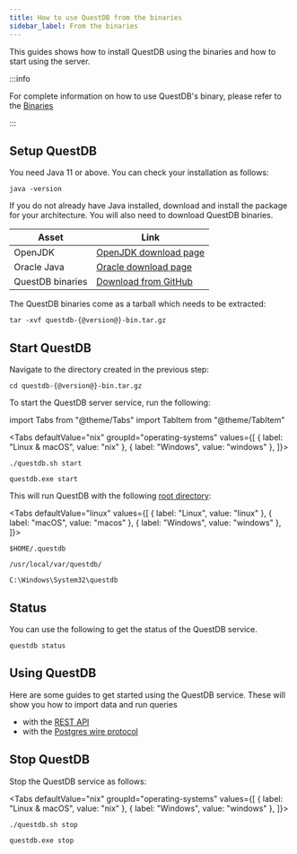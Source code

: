 ```yaml
---
title: How to use QuestDB from the binaries
sidebar_label: From the binaries
---
```


This guides shows how to install QuestDB using the binaries and how to start
using the server.

:::info

For complete information on how to use QuestDB's binary, please refer to the
[Binaries](packages/binaries.md)

:::

## Setup QuestDB

You need Java 11 or above. You can check your installation as follows:

```shell
java -version
```

If you do not already have Java installed, download and install the package for
your architecture. You will also need to download QuestDB binaries.

| Asset            | Link                                                                                                      |
| ---------------- | --------------------------------------------------------------------------------------------------------- |
| OpenJDK          | [OpenJDK download page](https://openjdk.java.net/install/)                                                |
| Oracle Java      | [Oracle download page](https://www.oracle.com/java/technologies/javase-jdk11-downloads.html)              |
| QuestDB binaries | [Download from GitHub]({@githubUrl@}/releases/download/{@version@}/questdb-{@version@}-no-jre-bin.tar.gz) |

The QuestDB binaries come as a tarball which needs to be extracted:

```shell title="Extract the tarball"
tar -xvf questdb-{@version@}-bin.tar.gz
```

## Start QuestDB

Navigate to the directory created in the previous step:

```shell
cd questdb-{@version@}-bin.tar.gz
```

To start the QuestDB server service, run the following:

import Tabs from "@theme/Tabs"
import TabItem from "@theme/TabItem"

<Tabs defaultValue="nix" groupId="operating-systems" values={[
  { label: "Linux & macOS", value: "nix" },
  { label: "Windows", value: "windows" },
]}>

<TabItem value="nix">

```shell
./questdb.sh start
```

</TabItem>

<TabItem value="windows">

```shell
questdb.exe start
```

</TabItem>

</Tabs>

This will run QuestDB with the following
[root directory](reference/root-directory-structure.md):

<Tabs defaultValue="linux" values={[
  { label: "Linux", value: "linux" },
  { label: "macOS", value: "macos" },
  { label: "Windows", value: "windows" },
]}>

<TabItem value="linux">

```shell
$HOME/.questdb
```

</TabItem>

<TabItem value="macos">

```shell
/usr/local/var/questdb/
```

</TabItem>

<TabItem value="windows">

```shell
C:\Windows\System32\questdb
```

</TabItem>

</Tabs>

## Status

You can use the following to get the status of the QuestDB service.

```shell
questdb status
```

## Using QuestDB

Here are some guides to get started using the QuestDB service. These will show
you how to import data and run queries

- with the [REST API](guide/rest.md)
- with the [Postgres wire protocol](guide/postgres-wire.md)

## Stop QuestDB

Stop the QuestDB service as follows:

<Tabs defaultValue="nix" groupId="operating-systems" values={[
  { label: "Linux & macOS", value: "nix" },
  { label: "Windows", value: "windows" },
]}>

<TabItem value="nix">

```shell
./questdb.sh stop
```

</TabItem>

<TabItem value="windows">

```shell
questdb.exe stop
```

</TabItem>

</Tabs>
